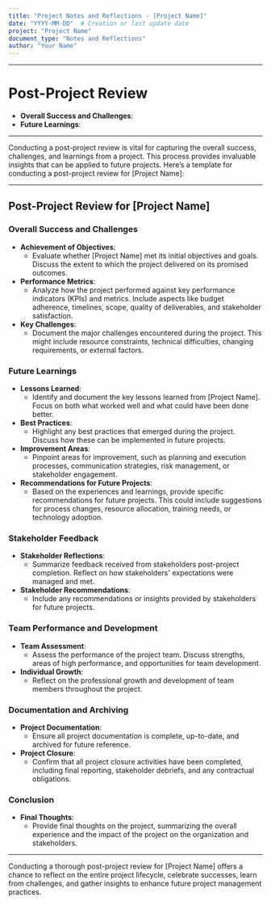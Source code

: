```yaml
---
title: "Project Notes and Reflections - [Project Name]"
date: "YYYY-MM-DD"  # Creation or last update date
project: "Project Name"
document_type: "Notes and Reflections"
author: "Your Name"
---
```

---
# Post-Project Review

- **Overall Success and Challenges**:
- **Future Learnings**:

---
Conducting a post-project review is vital for capturing the overall success, challenges, and learnings from a project. This process provides invaluable insights that can be applied to future projects. Here’s a template for conducting a post-project review for [Project Name]:

---

## Post-Project Review for [Project Name]

### Overall Success and Challenges
- **Achievement of Objectives**:
  - Evaluate whether [Project Name] met its initial objectives and goals. Discuss the extent to which the project delivered on its promised outcomes.
- **Performance Metrics**:
  - Analyze how the project performed against key performance indicators (KPIs) and metrics. Include aspects like budget adherence, timelines, scope, quality of deliverables, and stakeholder satisfaction.
- **Key Challenges**:
  - Document the major challenges encountered during the project. This might include resource constraints, technical difficulties, changing requirements, or external factors.

### Future Learnings
- **Lessons Learned**:
  - Identify and document the key lessons learned from [Project Name]. Focus on both what worked well and what could have been done better.
- **Best Practices**:
  - Highlight any best practices that emerged during the project. Discuss how these can be implemented in future projects.
- **Improvement Areas**:
  - Pinpoint areas for improvement, such as planning and execution processes, communication strategies, risk management, or stakeholder engagement.
- **Recommendations for Future Projects**:
  - Based on the experiences and learnings, provide specific recommendations for future projects. This could include suggestions for process changes, resource allocation, training needs, or technology adoption.

### Stakeholder Feedback
- **Stakeholder Reflections**:
  - Summarize feedback received from stakeholders post-project completion. Reflect on how stakeholders' expectations were managed and met.
- **Stakeholder Recommendations**:
  - Include any recommendations or insights provided by stakeholders for future projects.

### Team Performance and Development
- **Team Assessment**:
  - Assess the performance of the project team. Discuss strengths, areas of high performance, and opportunities for team development.
- **Individual Growth**:
  - Reflect on the professional growth and development of team members throughout the project.

### Documentation and Archiving
- **Project Documentation**:
  - Ensure all project documentation is complete, up-to-date, and archived for future reference.
- **Project Closure**:
  - Confirm that all project closure activities have been completed, including final reporting, stakeholder debriefs, and any contractual obligations.

### Conclusion
- **Final Thoughts**:
  - Provide final thoughts on the project, summarizing the overall experience and the impact of the project on the organization and stakeholders.

---

Conducting a thorough post-project review for [Project Name] offers a chance to reflect on the entire project lifecycle, celebrate successes, learn from challenges, and gather insights to enhance future project management practices.